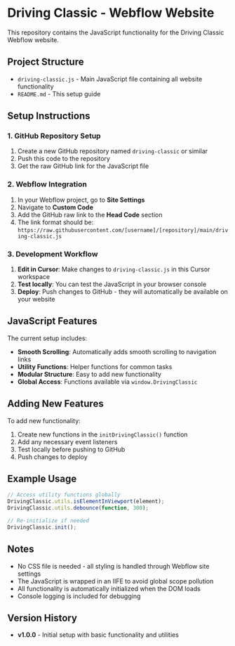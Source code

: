 # Driving Classic - Webflow Website

This repository contains the JavaScript functionality for the Driving Classic Webflow website.

## Project Structure

- `driving-classic.js` - Main JavaScript file containing all website functionality
- `README.md` - This setup guide

## Setup Instructions

### 1. GitHub Repository Setup

1. Create a new GitHub repository named `driving-classic` or similar
2. Push this code to the repository
3. Get the raw GitHub link for the JavaScript file

### 2. Webflow Integration

1. In your Webflow project, go to **Site Settings**
2. Navigate to **Custom Code**
3. Add the GitHub raw link to the **Head Code** section
4. The link format should be: `https://raw.githubusercontent.com/[username]/[repository]/main/driving-classic.js`

### 3. Development Workflow

1. **Edit in Cursor**: Make changes to `driving-classic.js` in this Cursor workspace
2. **Test locally**: You can test the JavaScript in your browser console
3. **Deploy**: Push changes to GitHub - they will automatically be available on your website

## JavaScript Features

The current setup includes:

- **Smooth Scrolling**: Automatically adds smooth scrolling to navigation links
- **Utility Functions**: Helper functions for common tasks
- **Modular Structure**: Easy to add new functionality
- **Global Access**: Functions available via `window.DrivingClassic`

## Adding New Features

To add new functionality:

1. Create new functions in the `initDrivingClassic()` function
2. Add any necessary event listeners
3. Test locally before pushing to GitHub
4. Push changes to deploy

## Example Usage

```javascript
// Access utility functions globally
DrivingClassic.utils.isElementInViewport(element);
DrivingClassic.utils.debounce(function, 300);

// Re-initialize if needed
DrivingClassic.init();
```

## Notes

- No CSS file is needed - all styling is handled through Webflow site settings
- The JavaScript is wrapped in an IIFE to avoid global scope pollution
- All functionality is automatically initialized when the DOM loads
- Console logging is included for debugging

## Version History

- **v1.0.0** - Initial setup with basic functionality and utilities
